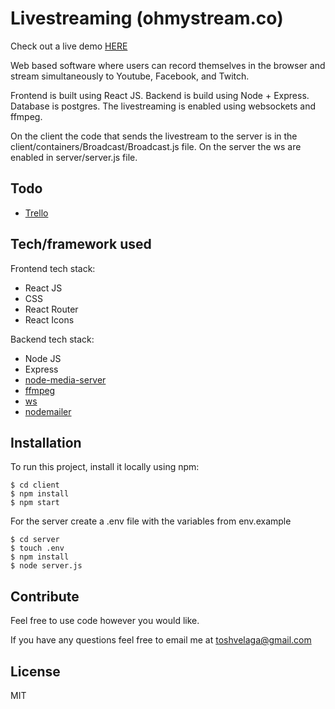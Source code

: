 # Livestreaming (ohmystream.co)

Check out a live demo [HERE](https://www.ohmystream.co/)

Web based software where users can record themselves in the browser and stream simultaneously to Youtube, Facebook, and Twitch.

Frontend is built using React JS. Backend is build using Node + Express. Database is postgres. The livestreaming is enabled using websockets and ffmpeg.

On the client the code that sends the livestream to the server is in the client/containers/Broadcast/Broadcast.js file. On the server the ws are enabled in server/server.js file.

## Todo

- [Trello](https://trello.com/b/W8LZ83oV/livestream)

## Tech/framework used

Frontend tech stack:

- React JS
- CSS
- React Router
- React Icons

Backend tech stack:

- Node JS
- Express
- [node-media-server](https://github.com/illuspas/Node-Media-Server)
- [ffmpeg](http://ffmpeg.org/)
- [ws](https://github.com/websockets/ws)
- [nodemailer](https://nodemailer.com/about/)

## Installation

To run this project, install it locally using npm:

```
$ cd client
$ npm install
$ npm start
```

For the server create a .env file with the variables from env.example

```
$ cd server
$ touch .env
$ npm install
$ node server.js
```

## Contribute

Feel free to use code however you would like.

If you have any questions feel free to email me at toshvelaga@gmail.com

## License

MIT
